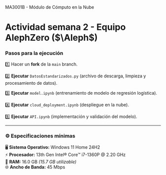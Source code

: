 MA3001B - Módulo de Cómputo en la Nube
# **Actividad semana 2 - Equipo AlephZero ($\Aleph$)**

### Pasos para la ejecución

1️⃣ Hacer un **fork** de la `main` branch.

2️⃣ **Ejecutar** `DatosEstandarizados.py` (archivo de descarga, limpieza y procesamiento de datos).

3️⃣ **Ejecutar** `model.ipynb` (entrenamiento de modelo de regresión logística).

4️⃣ **Ejecutar** `cloud_deployment.ipynb` (despliegue en la nube).

5️⃣ **Ejecutar** `API.ipynb` (implementación y validación del modelo).

---

### ⚙️ Especificaciones mínimas

🖥️ **Sistema Operativo:** Windows 11 Home 24H2  
⚡ **Procesador:** 13th Gen Intel® Core™ i7-1360P @ 2.20 GHz  
💾 **RAM:** 16.0 GB *(15.7 GB utilizable)*  
🌐 **Ancho de Banda:** 45 Mbps 
